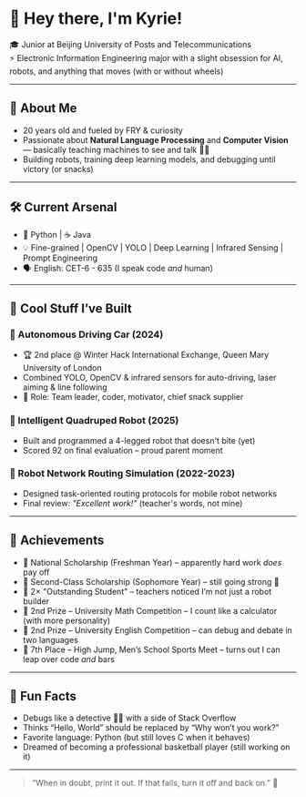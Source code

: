 # 👋 Hey there, I'm Kyrie!

🎓 Junior at Beijing University of Posts and Telecommunications  
⚡ Electronic Information Engineering major with a slight obsession for AI, robots, and anything that moves (with or without wheels)

---

## 🧠 About Me

- 20 years old and fueled by FRY & curiosity
- Passionate about **Natural Language Processing** and **Computer Vision** — basically teaching machines to see and talk 🤖🧠
- Building robots, training deep learning models, and debugging until victory (or snacks)

---

## 🛠️ Current Arsenal

- 🐍 Python | ☕ Java 
- 💡 Fine-grained | OpenCV | YOLO | Deep Learning | Infrared Sensing | Prompt Engineering
- 🗣️ English: CET-6 - 635 (I speak code *and* human)

---

## 🚗 Cool Stuff I’ve Built

### 🔫 Autonomous Driving Car (2024)
- 🏆 2nd place @ Winter Hack International Exchange, Queen Mary University of London
- Combined YOLO, OpenCV & infrared sensors for auto-driving, laser aiming & line following
- 📌 Role: Team leader, coder, motivator, chief snack supplier

### 🐶 Intelligent Quadruped Robot (2025)
- Built and programmed a 4-legged robot that doesn't bite (yet)
- Scored 92 on final evaluation – proud parent moment


### 📡 Robot Network Routing Simulation (2022-2023)
- Designed task-oriented routing protocols for mobile robot networks  
- Final review: *"Excellent work!"* (teacher's words, not mine)

---

## 🏅 Achievements

- 🥇 National Scholarship (Freshman Year) – apparently hard work *does* pay off
- 🥈 Second-Class Scholarship (Sophomore Year) – still going strong 💪
- 💬 2× "Outstanding Student" – teachers noticed I’m not just a robot builder
- 🧮 2nd Prize – University Math Competition – I count like a calculator (with more personality)
- 📝 2nd Prize – University English Competition – can debug and debate in two languages
- 🦘 7th Place – High Jump, Men’s School Sports Meet – turns out I can leap over code *and* bars


---

## 🧰 Fun Facts

- Debugs like a detective 🕵️‍♂️ with a side of Stack Overflow
- Thinks “Hello, World” should be replaced by “Why won’t you work?”
- Favorite language: Python (but still loves C when it behaves)
- Dreamed of becoming a professional basketball player (still working on it)


---

> “When in doubt, print it out. If that fails, turn it off and back on.” 🔁
